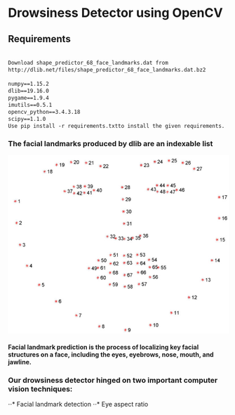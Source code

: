 # Drowsiness Detector using OpenCV

## Requirements

```IMPORTANT

Download shape_predictor_68_face_landmarks.dat from http://dlib.net/files/shape_predictor_68_face_landmarks.dat.bz2

numpy==1.15.2
dlib==19.16.0
pygame==1.9.4
imutils==0.5.1
opencv_python==3.4.3.18
scipy==1.1.0
Use pip install -r requirements.txtto install the given requirements.

```
### The facial landmarks produced by dlib are an indexable list

![alt text](https://github.com/rohitdubey03/Drowsiness-Detector-OpenCV/blob/master/facial_landmarks_68markup-768x619.jpg)

#### Facial landmark prediction is the process of localizing key facial structures on a face, including the eyes, eyebrows, nose, mouth, and jawline.

### Our drowsiness detector hinged on two important computer vision techniques:

⋅⋅* Facial landmark detection
⋅⋅* Eye aspect ratio

